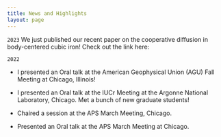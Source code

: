```yaml
---
title: News and Highlights
layout: page
---
```

`2023`
We just published our recent paper on the cooperative diffusion in body-centered cubic iron! Check out the link here: 

`2022`
- I presented an Oral talk at the American Geophysical Union (AGU) Fall Meeting at Chicago, Illinois!

- I presented an Oral talk at the IUCr Meeting at the Argonne National Laboratory, Chicago. Met a bunch of new graduate students!

- Chaired a session at the APS March Meeting, Chicago.

- Presented an Oral talk at the APS March Meeting at Chicago.


